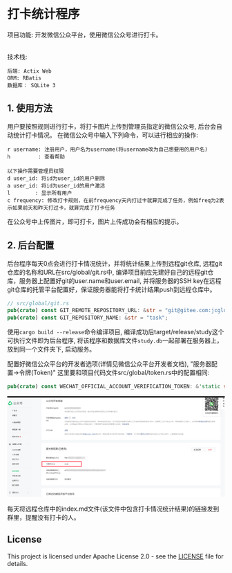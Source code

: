 # 打卡统计程序

项目功能: 开发微信公众平台，使用微信公众号进行打卡。<br><br>

技术栈: <br>

```
后端: Actix Web
ORM: RBatis
数据库： SQLite 3
```

## 1. 使用方法

用户要按照规则进行打卡，将打卡图片上传到管理员指定的微信公众号, 后台会自动统计打卡情况。
在微信公众号中输入下列命令，可以进行相应的操作:

```
r username: 注册用户，用户名为username(将username改为自己想要用的用户名)
h         : 查看帮助

以下操作需要管理员权限
d user_id: 将id为user_id的用户删除
a user_id: 将id为user_id的用户激活
l        : 显示所有用户
c frequency: 修改打卡规则，在前frequency天内打过卡就算完成了任务，例如freq为2表示如果前天和昨天打过卡，就算完成了打卡任务
```

在公众号中上传图片，即可打卡，图片上传成功会有相应的提示。

## 2. 后台配置

后台程序每天0点会进行打卡情况统计，并将统计结果上传到远程git仓库, 远程git仓库的名称和URL在src/global/git.rs中,
编译项目前应先建好自己的远程git仓库，服务器上配置好git的user.name和user.email, 并将服务器的SSH key在远程git仓库的托管平台配置好，保证服务器能将打卡统计结果push到远程仓库中。

```rust
// src/global/git.rs
pub(crate) const GIT_REMOTE_REPOSITORY_URL: &str = "git@gitee.com:jcglqmoyx/task.git";
pub(crate) const GIT_REPOSITORY_NAME: &str = "task";
```

使用`cargo build --release`命令编译项目, 编译成功后target/release/study这个可执行文件即为后台程序, 将该程序和数据库文件`study.db`一起部署在服务器上，放到同一个文件夹下, 启动服务。

配置好微信公众平台的开发者选项(详情见微信公众平台开发者文档), "服务器配置->令牌(Token)" 这里要和项目代码文件src/global/token.rs中的配置相同:
```rust
pub(crate) const WECHAT_OFFICIAL_ACCOUNT_VERIFICATION_TOKEN: &'static str = "study";
```

![1.png](./assets/1.png)

每天将远程仓库中的index.md文件(该文件中包含打卡情况统计结果)的链接发到群里，提醒没有打卡的人。

## License
This project is licensed under Apache License 2.0 - see the [LICENSE](LICENSE) file for details.
